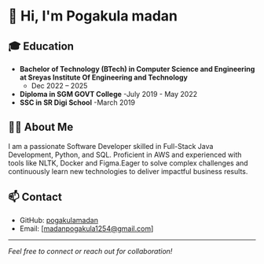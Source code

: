 # 👋 Hi, I'm Pogakula madan

## 🎓 Education

- **Bachelor of Technology (BTech) in Computer Science and Engineering at Sreyas Institute Of Engineering and Technology**
  - Dec 2022 – 2025
- **Diploma in SGM GOVT College**
  -July 2019  - May 2022
- **SSC in SR Digi School**
  -March 2019  

## 👨‍💻 About Me

I am a passionate Software Developer skilled in Full-Stack Java Development, Python, and SQL. Proficient in AWS and experienced with tools like NLTK, Docker and Figma.Eager to solve complex challenges and continuously learn new technologies to deliver impactful business results.

<!-- Optional: Add your skills here -->
<!--
## 🛠️ Skills

- Programming Languages: C, C++, Python, Java, etc.
- Web Technologies: HTML, CSS, JavaScript, etc.
- Tools & Platforms: Git, GitHub, VS Code, etc.
- key Concepts:Object-Oriented Programming(OOP), Data Structures and Algorithms, Cyber Security, Cloud Computing, Marketing Strategies
- Soft Skills; Problem Solving Collaboration, Adaptability, Strategic Thinking, Communication Skills
-->

<!-- Optional: Add your projects here -->
<!--
## 🚀 Projects

- [Detection Of Cyber Bullying On Social Media](link): Achieved reliable classification of insults, threats, and harassment with performance metrics(accuracy, precision, recall, F1-score).
- [IOT Based Home Security System](link): Developed real-time alert mechanism by integrating GSM/Wi-Fi Modules to send SMS/email notifications upon motion detection.
- [Cyber Security Awareness Game](Link): Wrote unit and integration tests to ensure feature reliability and application robustness
-->

## 📫 Contact

- GitHub: [pogakulamadan](https://github.com/pogakulamadan)
- Email: [madanpogakula1254@gmail.com]

---

*Feel free to connect or reach out for collaboration!*